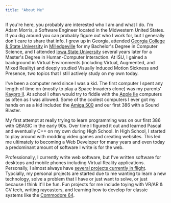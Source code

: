 ```yaml
---
title: "About Me"
---
```


If you're here, you probably are interested who I am and what I do. I'm Adam Morris, a Software Engineer located in the
Midwestern United States. If you dig around you can probably figure out who I work for, but I generally don't care to
share that info. I grew up in Georgia, attended [Georgia College & State University](http://www.gcsu.edu/) in 
[Milledgeville](https://en.wikipedia.org/wiki/Milledgeville,_Georgia) for my Bachelor's Degree in Computer Science, and
I attended [Iowa State University](https://www.iastate.edu/) several years later for a Master's Degree in Human-Computer
Interaction. At ISU, I gained a background in Virtual Environments (including Virtual, Augmented, and Mixed Reality) and
deeply studied Visually Induced Motion Sickness and Presence, two topics that I still actively study on my own today.

I've been a computer nerd since I was a kid. The first computer I spent any length of time on (mostly to play a Space
Invaders clone) was my parents' [Kaypro II](http://oldcomputers.net/kayproii.html). At school I often would try to fiddle
with the [Apple IIe](http://oldcomputers.net/appleii.html) computers as often as I was allowed. Some of the coolest 
computers I ever got my hands on as a kid included the [Amiga 500](http://oldcomputers.net/amiga500.html) and our first
386 with a Sound Blaster.

My first attempt at really trying to learn programming was on our first 386 with QBASIC in the early 90s. Over time I 
figured it out and learned Pascal and eventually C++ on my own during High School. In High School, I started to play 
around with modding video games and creating websites. This led me ultimately to becoming a Web Developer for many years 
and even today a predominant amount of software I write is for the web.

Professionally, I currently write web software, but I've written software for desktops and mobile phones including Virtual
Reality applications. Personally, I almost always have [several projects currently in flight](/projects). Typcially, my
personal projects are started due to me wanting to learn a new technology, solve a problem that I have or just want to
solve, or just because I think it'll be fun. Fun projects for me include toying with VR/AR & CV tech, writing raycasters,
and learning how to develop for classic systems like the [Commodore 64](http://oldcomputers.net/c64.html).

